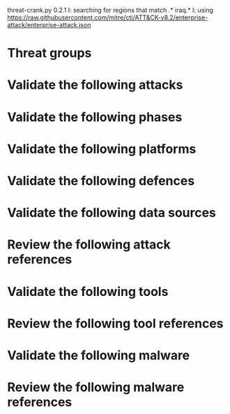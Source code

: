 threat-crank.py 0.2.1
I: searching for regions that match .* iraq.*
I: using https://raw.githubusercontent.com/mitre/cti/ATT&CK-v8.2/enterprise-attack/enterprise-attack.json
# Threat groups


# Validate the following attacks


# Validate the following phases


# Validate the following platforms


# Validate the following defences


# Validate the following data sources


# Review the following attack references


# Validate the following tools


# Review the following tool references


# Validate the following malware


# Review the following malware references


